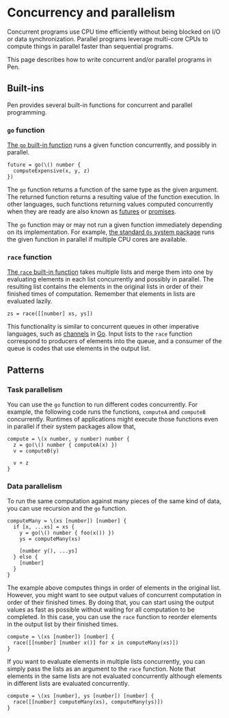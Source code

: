 # Concurrency and parallelism

Concurrent programs use CPU time efficiently without being blocked on I/O or data synchronization. Parallel programs leverage multi-core CPUs to compute things in parallel faster than sequential programs.

This page describes how to write concurrent and/or parallel programs in Pen.

## Built-ins

Pen provides several built-in functions for concurrent and parallel programming.

### `go` function

[The `go` built-in function](/references/language/built-ins.html#go) runs a given function concurrently, and possibly in parallel.

```pen
future = go(\() number {
  computeExpensive(x, y, z)
})
```

The `go` function returns a function of the same type as the given argument. The returned function returns a resulting value of the function execution. In other languages, such functions returning values computed concurrently when they are ready are also known as [futures](https://doc.rust-lang.org/std/future/trait.Future.html) or [promises](https://developer.mozilla.org/en-US/docs/Web/JavaScript/Reference/Global_Objects/Promise).

The `go` function may or may not run a given function immediately depending on its implementation. For example, [the standard `Os` system package](/references/standard-packages/os.md) runs the given function in parallel if multiple CPU cores are available.

### `race` function

[The `race` built-in function](/references/language/built-ins.html#race) takes multiple lists and merge them into one by evaluating elements in each list concurrently and possibly in parallel. The resulting list contains the elements in the original lists in order of their finished times of computation. Remember that elements in lists are evaluated lazily.

```pen
zs = race([[number] xs, ys])
```

This functionality is similar to concurrent queues in other imperative languages, such as [channels](https://go.dev/tour/concurrency/2) in [Go][go]. Input lists to the `race` function correspond to producers of elements into the queue, and a consumer of the queue is codes that use elements in the output list.

## Patterns

### Task parallelism

You can use the `go` function to run different codes concurrently. For example, the following code runs the functions, `computeA` and `computeB` concurrently. Runtimes of applications might execute those functions even in parallel if their system packages allow that,

```pen
compute = \(x number, y number) number {
  z = go(\() number { computeA(x) })
  v = computeB(y)

  v + z
}
```

### Data parallelism

To run the same computation against many pieces of the same kind of data, you can use recursion and the `go` function.

```pen
computeMany = \(xs [number]) [number] {
  if [x, ...xs] = xs {
    y = go(\() number { foo(x()) })
    ys = computeMany(xs)

    [number y(), ...ys]
  } else {
    [number]
  }
}
```

The example above computes things in order of elements in the original list. However, you might want to see output values of concurrent computation in order of their finished times. By doing that, you can start using the output values as fast as possible without waiting for all computation to be completed. In this case, you can use the `race` function to reorder elements in the output list by their finished times.

```pen
compute = \(xs [number]) [number] {
  race([[number] [number x()] for x in computeMany(xs)])
}
```

If you want to evaluate elements in multiple lists concurrently, you can simply pass the lists as an argument to the `race` function. Note that elements in the same lists are not evaluated concurrently although elements in different lists are evaluated concurrently.

```pen
compute = \(xs [number], ys [number]) [number] {
  race([[number] computeMany(xs), computeMany(ys)])
}
```

[go]: https://go.dev
